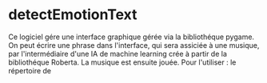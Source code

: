 # detectEmotionText

Ce logiciel gére une interface graphique gérée via la bibliothéque pygame. On peut écrire une phrase dans l'interface, qui sera 
assiciée à une musique, par l'intermédiaire d'une IA de machine learning crée à partir de la bibliothéque Roberta. La musique est
ensuite jouée.
Pour l'utiliser : le répertoire de 
